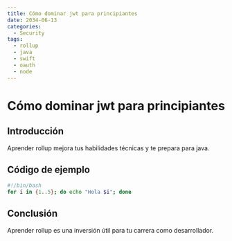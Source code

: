 ```yaml
---
title: Cómo dominar jwt para principiantes
date: 2034-06-13
categories:
  - Security
tags:
  - rollup
  - java
  - swift
  - oauth
  - node
---
```


# Cómo dominar jwt para principiantes

## Introducción

Aprender rollup mejora tus habilidades técnicas y te prepara para java.

## Código de ejemplo

```bash
#!/bin/bash
for i in {1..5}; do echo "Hola $i"; done
```

## Conclusión

Aprender rollup es una inversión útil para tu carrera como desarrollador.